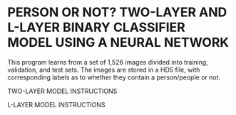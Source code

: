 # PERSON OR NOT? TWO-LAYER AND L-LAYER BINARY CLASSIFIER MODEL USING A NEURAL NETWORK

This program learns from a set of 1,526 images divided into training, validation, and test sets. The images are stored in a HD5 file, with corresponding labels as to whether they contain a person/people or not.

TWO-LAYER MODEL INSTRUCTIONS

L-LAYER MODEL INSTRUCTIONS
